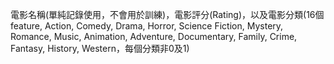 電影名稱(單純記錄使用，不會用於訓練)，電影評分(Rating)，以及電影分類(16個feature, Action, Comedy, Drama, Horror, Science Fiction, Mystery, Romance, Music, Animation, Adventure, Documentary, Family, Crime, Fantasy, History, Western，每個分類非0及1)
